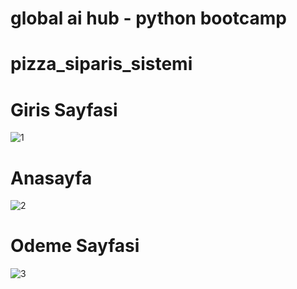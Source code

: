 
# global ai hub - python bootcamp

# pizza_siparis_sistemi

# Giris Sayfasi
![1](https://user-images.githubusercontent.com/63148309/224479351-c5d637d7-72a5-4a9e-a48e-431eaefaec14.png)

# Anasayfa
![2](https://user-images.githubusercontent.com/63148309/224479352-9107f993-eb7b-424c-bd12-504849b86a18.png)

# Odeme Sayfasi
![3](https://user-images.githubusercontent.com/63148309/224479354-6ef3af90-63c0-4553-bde5-25018491c178.png)
